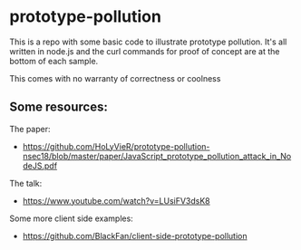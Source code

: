 # prototype-pollution
This is a repo with some basic code to illustrate prototype pollution. It's all written in node.js and the curl commands for proof of concept are at the bottom of each sample.

This comes with no warranty of correctness or coolness

## Some resources:
The paper:
* https://github.com/HoLyVieR/prototype-pollution-nsec18/blob/master/paper/JavaScript_prototype_pollution_attack_in_NodeJS.pdf

The talk:
* https://www.youtube.com/watch?v=LUsiFV3dsK8

Some more client side examples:
* https://github.com/BlackFan/client-side-prototype-pollution

